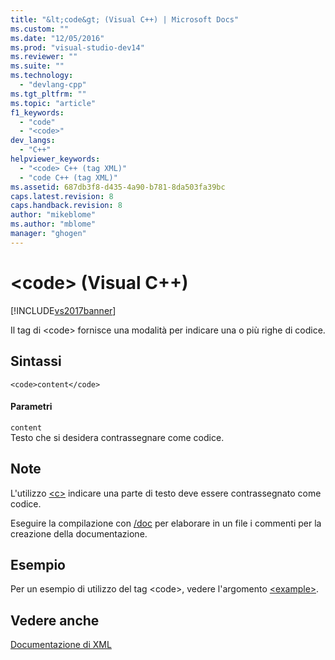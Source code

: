 ```yaml
---
title: "&lt;code&gt; (Visual C++) | Microsoft Docs"
ms.custom: ""
ms.date: "12/05/2016"
ms.prod: "visual-studio-dev14"
ms.reviewer: ""
ms.suite: ""
ms.technology: 
  - "devlang-cpp"
ms.tgt_pltfrm: ""
ms.topic: "article"
f1_keywords: 
  - "code"
  - "<code>"
dev_langs: 
  - "C++"
helpviewer_keywords: 
  - "<code> C++ (tag XML)"
  - "code C++ (tag XML)"
ms.assetid: 687db3f8-d435-4a90-b781-8da503fa39bc
caps.latest.revision: 8
caps.handback.revision: 8
author: "mikeblome"
ms.author: "mblome"
manager: "ghogen"
---
```

# &lt;code&gt; (Visual C++)
[!INCLUDE[vs2017banner](../assembler/inline/includes/vs2017banner.md)]

Il tag di \<code\> fornisce una modalità per indicare una o più righe di codice.  
  
## Sintassi  
  
```  
<code>content</code>  
```  
  
#### Parametri  
 `content`  
 Testo che si desidera contrassegnare come codice.  
  
## Note  
 L'utilizzo [\<c\>](../ide/c-visual-cpp.md) indicare una parte di testo deve essere contrassegnato come codice.  
  
 Eseguire la compilazione con [\/doc](../build/reference/doc-process-documentation-comments-c-cpp.md) per elaborare in un file i commenti per la creazione della documentazione.  
  
## Esempio  
 Per un esempio di utilizzo del tag \<code\>, vedere l'argomento [\<example\>](../ide/example-visual-cpp.md).  
  
## Vedere anche  
 [Documentazione di XML](../ide/xml-documentation-visual-cpp.md)